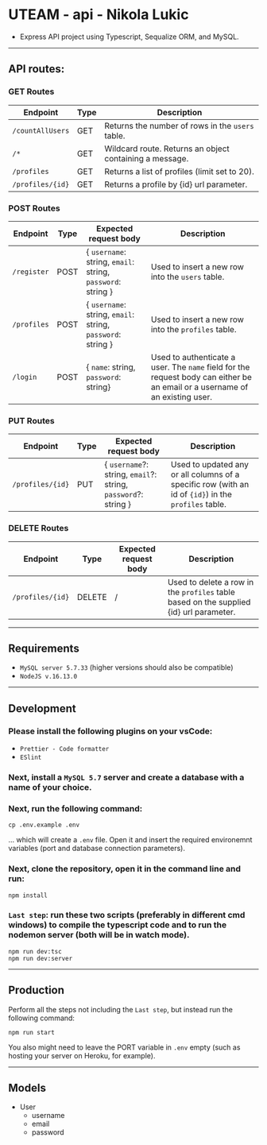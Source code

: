 # UTEAM - api - Nikola Lukic

- Express API project using Typescript, Sequalize ORM, and MySQL.

---

## API routes:

### GET Routes

| Endpoint       | Type | Description                                             |
| -------------- | ---- | ------------------------------------------------------- |
| `/countAllUsers` | GET  | Returns the number of rows in the `users` table.        |
| `/* `          | GET  | Wildcard route. Returns an object containing a message. |
| `/profiles `   | GET  | Returns a list of profiles (limit set to 20). |
| `/profiles/{id}`| GET  | Returns a profile by {id} url parameter. |

### POST Routes

| Endpoint         | Type | Expected request body                                       | Description                                      |
| ---------------- | ---- | ----------------------------------------------------------- | ------------------------------------------------ |
| `/register` | POST | { `username`: string, `email`: string, `password`: string } | Used to insert a new row into the `users` table. |
| `/profiles` | POST | { `username`: string, `email`: string, `password`: string } | Used to insert a new row into the `profiles` table. |
| `/login` | POST | { `name`: string, `password`: string} | Used to authenticate a user. The `name` field for the request body can either be an email or a username of an existing user. |

### PUT Routes

| Endpoint         | Type | Expected request body                                       | Description                                      |
| ---------------- | ---- | ----------------------------------------------------------- | ------------------------------------------------ |
| `/profiles/{id}` | PUT | { `username`?: string, `email`?: string, `password`?: string } | Used to updated any or all columns of a specific row (with an id of `{id}`) in the `profiles` table. |

### DELETE Routes

| Endpoint         | Type | Expected request body                                       | Description                                      |
| ---------------- | ---- | ----------------------------------------------------------- | ------------------------------------------------ |
| `/profiles/{id}` | DELETE | / | Used to delete a row in the `profiles` table based on the supplied {id} url parameter. |

---

## Requirements

- `MySQL server 5.7.33` (higher versions should also be compatible)
- `NodeJS v.16.13.0`

---

## Development

### Please install the following plugins on your vsCode:

- `Prettier - Code formatter`
- `ESlint`

### Next, install a `MySQL 5.7` server and create a database with a name of your choice.

### Next, run the following command:

    cp .env.example .env

... which will create a `.env` file. Open it and insert the required environemnt variables (port and database connection parameters).

### Next, clone the repository, open it in the command line and run:

    npm install

### `Last step`: run these two scripts (preferably in different cmd windows) to compile the typescript code and to run the nodemon server (both will be in watch mode).

    npm run dev:tsc
    npm run dev:server

---

## Production

Perform all the steps not including the `Last step`, but instead run the following command:

    npm run start

You also might need to leave the PORT variable in `.env` empty (such as hosting your server on Heroku, for example).

---

## Models

- User
  - username
  - email
  - password
